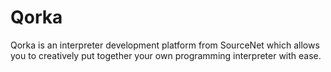 # Qorka
Qorka is an interpreter development platform from SourceNet which allows you to creatively put together your own programming interpreter with ease.
